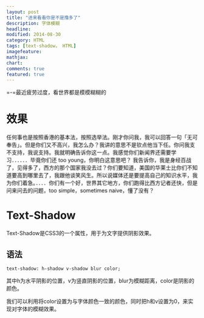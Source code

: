 ```yaml
---
layout: post
title: "进来看看你是不是撸多了"
description: 字体模糊
headline: 
modified: 2014-08-30
category: HTML
tags: [text-shadow， HTML]
imagefeature: 
mathjax: 
chart: 
comments: true
featured: true
---
```


=-=最近疲劳过度，看世界都是模模糊糊的

# 效果

<div style="color:transparent; text-shadow:0 0 1.5px rgba(1,1,1,1);">任何事也是按照香港的基本法，按照选举法。刚才你问我，我可以回答一句「无可奉告」。但是你们又不高兴，我怎么办？我讲的意思不是钦点他当下任。你问我支不支持，我说支持。我就明确告诉你这一点。我感觉你们新闻界还需要学习．．．．．．毕竟你们还 too young，你明白这意思吧？
我告诉你，我是身经百战了，见得多了，西方的那个国家我没去过？你们要知道，美国的华莱士比你们不知道要高到哪里去了，我跟他谈笑风生。所以说媒体还是要提高自己的知识水平，我为你们着急。．．．．你们有一个好，世界其它地方，你们跑得比西方记者还快，但是问来问去的问题，too simple，sometimes naive，懂了没有？</div>

# Text-Shadow

Text-Shadow是CSS3的一个属性，用于为文字提供阴影效果。

## 语法

	text-shadow: h-shadow v-shadow blur color;

其中h为水平阴影的位置，v为竖直阴影的位置，blur为模糊距离，color是阴影的颜色。

我们可以利用将color设置为与字体颜色一致的颜色，同时把h和v设置为0，来实现对字体的模糊效果。